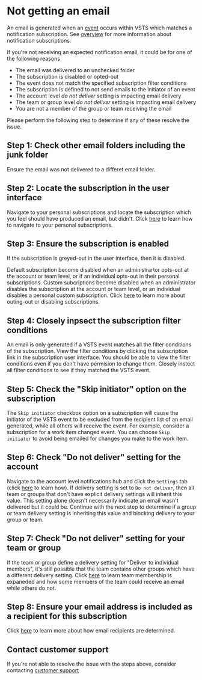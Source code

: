 # Not getting an email

An email is generated when an [event](oob-supported-event-types.md) occurs within VSTS which matches a notification subscription.  See [overview](./about-notifications) for more information about notification subscriptions.

If you're not receiving an expected notification email, it could be for one of the following reasons

* The email was delivered to an unchecked folder
* The subscription is disabled or opted-out
* The event does not match the specified subscription filter conditions
* The subscription is defined to not send emails to the initiator of an event
* The account level _do not deliver_ setting is impacting email delivery
* The team or group level _do not deliver_ setting is impacting email delivery
* You are not a member of the group or team receiving the email

Please perform the following step to determine if any of these resolve the issue.

## Step 1: Check other email folders including the junk folder
Ensure the email was not delivered to a differet email folder.

## Step 2: Locate the subscription in the user interface
Navigate to your personal subscriptions and locate the subscription which you feel should have produced an email, but didn't.  Click [here]() to learn how to navigate to your personal subscriptions.

## Step 3: Ensure the subscription is enabled
If the subscription is greyed-out in the user interface, then it is disabled.

Default subscription become disabled when an administrartor opts-out at the account or team level, or if an individual opts-out in their personal subscriptions. Custom subcriptions become disabled when an administrator disables the subscription at the account or team level, or an individual disables a personal custom subscription.  Click [here](howto-disable-subscriptions) to learn more about outing-out or disabling subscriptions.

## Step 4: Closely inpsect the subscription filter conditions
An email is only generated if a VSTS event matches all the filter conditions of the subscription. View the filter conditions by clicking the subscription link in the subscription user interface.  You should be able to view the filter conditions even if you don't have permision to change them.  Closely instect all filter conditions to see if they matched the VSTS event.

## Step 5: Check the "Skip initiator" option on the subscription
The `Skip initiator` checkbox option on a subscription will cause the initiator of the VSTS event to be excluded from the recipient list of an email generated, while all others will receive the event.  For example, consider a subscription for a work item changed event.  You can choose `Skip initiator` to avoid being emailed for changes you make to the work item.

## Step 6: Check "Do not deliver" setting for the account
Navigate to the account level notifications hub and click the `Settings` tab (click [here]() to learn how).  If delivery setting is set to `Do not deliver`, then all team or groups that don't have explicit delivery settings will inherit this value.  This setting alone doesn't necessarily indicate an email wasn't delivered but it could be.  Continue with the next step to determine if a group or team delivery setting is inheriting this value and blocking delivery to your group or team.

## Step 7: Check "Do not deliver" setting for your team or group
 If the team or group define a delivery setting for "Deliver to individual members", it's still possible that the team contains other groups which have a different delivery setting.  Click [here]() to learn team membership is expaneded and how some members of the team could receive an email while others do not.

## Step 8: Ensure your email address is included as a recipient for this subscription
Click [here]() to learn more about how email recipients are determined.

## Contact customer support
If you're not able to resolve the issue with the steps above, consider contacting [customer support](troubleshoot-contact-support.md)



